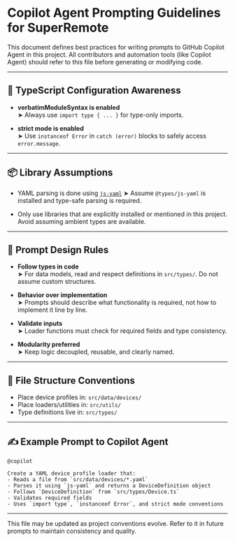 # Copilot Agent Prompting Guidelines for SuperRemote

This document defines best practices for writing prompts to GitHub Copilot Agent in this project. All contributors and automation tools (like Copilot Agent) should refer to this file before generating or modifying code.

---

## 🔧 TypeScript Configuration Awareness

- **verbatimModuleSyntax is enabled**  
  ➤ Always use `import type { ... }` for type-only imports.

- **strict mode is enabled**  
  ➤ Use `instanceof Error` in `catch (error)` blocks to safely access `error.message`.

---

## 📦 Library Assumptions

- YAML parsing is done using [`js-yaml`](https://github.com/nodeca/js-yaml)
  ➤ Assume `@types/js-yaml` is installed and type-safe parsing is required.

- Only use libraries that are explicitly installed or mentioned in this project. Avoid assuming ambient types are available.

---

## 🧠 Prompt Design Rules

- **Follow types in code**  
  ➤ For data models, read and respect definitions in `src/types/`. Do not assume custom structures.

- **Behavior over implementation**  
  ➤ Prompts should describe what functionality is required, not how to implement it line by line.

- **Validate inputs**  
  ➤ Loader functions must check for required fields and type consistency.

- **Modularity preferred**  
  ➤ Keep logic decoupled, reusable, and clearly named.

---

## 📁 File Structure Conventions

- Place device profiles in: `src/data/devices/`
- Place loaders/utilities in: `src/utils/`
- Type definitions live in: `src/types/`

---

## ✍️ Example Prompt to Copilot Agent

```
@copilot

Create a YAML device profile loader that:
- Reads a file from `src/data/devices/*.yaml`
- Parses it using `js-yaml` and returns a DeviceDefinition object
- Follows `DeviceDefinition` from `src/types/Device.ts`
- Validates required fields
- Uses `import type`, `instanceof Error`, and strict mode conventions
```

---

This file may be updated as project conventions evolve. Refer to it in future prompts to maintain consistency and quality.

